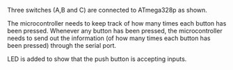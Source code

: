 Three switches (A,B and C) are connected to ATmega328p as shown. 

The microcontroller needs to keep track of how many times each
button has been pressed. Whenever any button has been pressed, the
microcontroller needs to send out the information (of how many times
each button has been pressed) through the serial port.

LED is added to show that the push button is accepting inputs.
